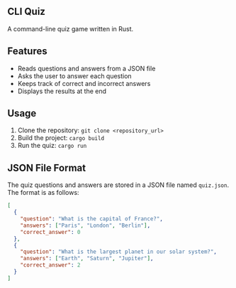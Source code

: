 ## CLI Quiz

A command-line quiz game written in Rust.

## Features

* Reads questions and answers from a JSON file
* Asks the user to answer each question
* Keeps track of correct and incorrect answers
* Displays the results at the end

## Usage

1. Clone the repository: `git clone <repository_url>`
2. Build the project: `cargo build`
3. Run the quiz: `cargo run`

## JSON File Format

The quiz questions and answers are stored in a JSON file named `quiz.json`. The format is as follows:
```json
[
  {
    "question": "What is the capital of France?",
    "answers": ["Paris", "London", "Berlin"],
    "correct_answer": 0
  },
  {
    "question": "What is the largest planet in our solar system?",
    "answers": ["Earth", "Saturn", "Jupiter"],
    "correct_answer": 2
  }
]
